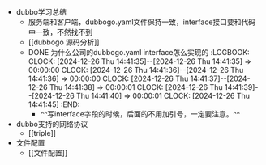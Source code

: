 - dubbo学习总结
	- 服务端和客户端，dubbogo.yaml文件保持一致，interface接口要和代码中一致，不然找不到
	- [[dubbogo 源码分析]]
	- DONE 为什么公司的dubbogo.yaml interface怎么实现的
	  :LOGBOOK:
	  CLOCK: [2024-12-26 Thu 14:41:35]--[2024-12-26 Thu 14:41:35] =>  00:00:00
	  CLOCK: [2024-12-26 Thu 14:41:36]--[2024-12-26 Thu 14:41:36] =>  00:00:00
	  CLOCK: [2024-12-26 Thu 14:41:37]--[2024-12-26 Thu 14:41:38] =>  00:00:01
	  CLOCK: [2024-12-26 Thu 14:41:39]--[2024-12-26 Thu 14:41:40] =>  00:00:01
	  CLOCK: [2024-12-26 Thu 14:41:45]
	  :END:
		- ^^写interface字段的时候，后面的不用加引号，一定要注意。^^
- dubbo支持的网络协议
	- [[triple]]
- 文件配置
	- [[文件配置]]